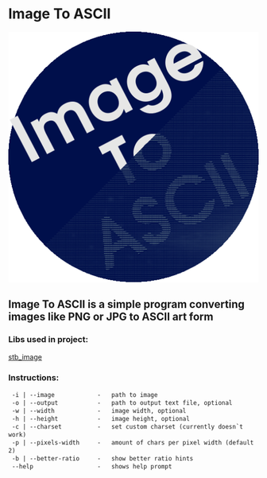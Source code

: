 # Image To ASCII
![ImageToASCIILogo](logo.png)

## Image To ASCII is a simple program converting images like PNG or JPG to ASCII art form

### Libs used in project:
[stb_image](https://github.com/nothings/stb)

### Instructions:
   ```
    -i | --image            -   path to image
    -o | --output           -   path to output text file, optional
    -w | --width            -   image width, optional
    -h | --height           -   image height, optional
    -c | --charset          -   set custom charset (currently doesn`t work)
    -p | --pixels-width     -   amount of chars per pixel width (default 2)
    -b | --better-ratio     -   show better ratio hints
    --help                  -   shows help prompt
   ```
